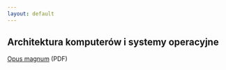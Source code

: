 ```yaml
---
layout: default
---
```

Architektura komputerów i systemy operacyjne
---
<a href="{{ site.baseurl }}/pdfs/akiso_opus_magnum_v6503.pdf">Opus magnum</a> (PDF)
